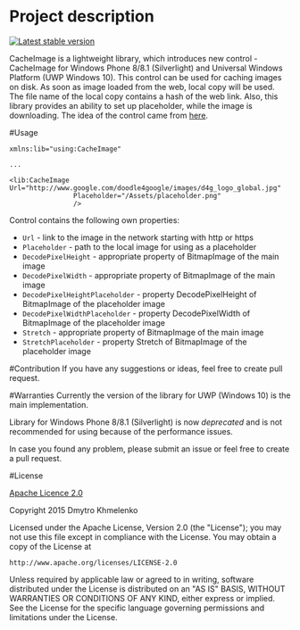 # Project description
[![Latest stable version](https://img.shields.io/nuget/v/CacheImage.svg)](https://www.nuget.org/packages/CacheImage)

CacheImage is a lightweight library, which introduces new control - CacheImage for Windows Phone 8/8.1 (Silverlight) and Universal Windows Platform (UWP Windows 10). This control can be used for caching images on disk. As soon as image loaded from the web, local copy will be used. The file name of the local copy contains a hash of the web link. Also, this library provides an ability to set up placeholder, while the image is downloading. The idea of the control came from [here](http://chandermani.blogspot.de/2012/05/caching-images-downloaded-from-web-on.html).

#Usage
```xaml
xmlns:lib="using:CacheImage"
    
...
    
<lib:CacheImage Url="http://www.google.com/doodle4google/images/d4g_logo_global.jpg" 
                Placeholder="/Assets/placeholder.png"
                />
```
Control contains the following own properties:
- `Url` - link to the image in the network starting with http or https
- `Placeholder` - path to the local image for using as a placeholder
- `DecodePixelHeight` - appropriate property of BitmapImage of the main image
- `DecodePixelWidth` - appropriate property of BitmapImage of the main image
- `DecodePixelHeightPlaceholder` - property DecodePixelHeight of BitmapImage of the placeholder image
- `DecodePixelWidthPlaceholder` - property DecodePixelWidth of BitmapImage of the placeholder image
- `Stretch` - appropriate property of BitmapImage of the main image
- `StretchPlaceholder` - property Stretch of BitmapImage of the placeholder image

#Contribution
If you have any suggestions or ideas, feel free to create pull request.

#Warranties
Currently the version of the library for UWP (Windows 10) is the main implementation. 

Library for Windows Phone 8/8.1 (Silverlight) is now *deprecated* and is not recommended for using because of the performance issues.

In case you found any problem, please submit an issue or feel free to create a pull request.

#License

[Apache Licence 2.0](http://www.apache.org/licenses/LICENSE-2.0)

Copyright 2015 Dmytro Khmelenko

Licensed under the Apache License, Version 2.0 (the "License");
you may not use this file except in compliance with the License.
You may obtain a copy of the License at

    http://www.apache.org/licenses/LICENSE-2.0

Unless required by applicable law or agreed to in writing, software
distributed under the License is distributed on an "AS IS" BASIS,
WITHOUT WARRANTIES OR CONDITIONS OF ANY KIND, either express or implied.
See the License for the specific language governing permissions and
limitations under the License.
